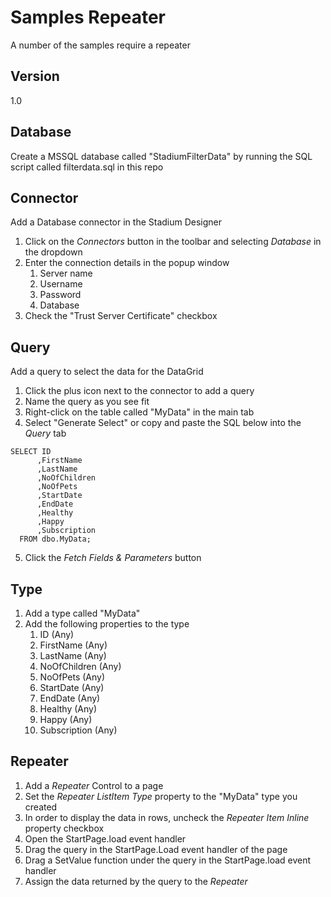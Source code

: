 # Samples Repeater

A number of the samples require a repeater

## Version

1.0

## Database

Create a MSSQL database called "StadiumFilterData" by running the SQL script called filterdata.sql in this repo 

## Connector
Add a Database connector in the Stadium Designer

1. Click on the *Connectors* button in the toolbar and selecting *Database* in the dropdown
2. Enter the connection details in the popup window
   1. Server name
   2. Username
   3. Password
   4. Database
3. Check the "Trust Server Certificate" checkbox

## Query
Add a query to select the data for the DataGrid

1. Click the plus icon next to the connector to add a query
2. Name the query as you see fit
3. Right-click on the table called "MyData" in the main tab
4. Select "Generate Select" or copy and paste the SQL below into the *Query* tab
```
SELECT ID
      ,FirstName
      ,LastName
      ,NoOfChildren
      ,NoOfPets
      ,StartDate
      ,EndDate
      ,Healthy
      ,Happy
      ,Subscription
  FROM dbo.MyData;
```
5. Click the *Fetch Fields & Parameters* button 

## Type

1. Add a type called "MyData"
2. Add the following properties to the type
   1. ID (Any)
   2. FirstName (Any)
   3. LastName (Any)
   4. NoOfChildren (Any)
   5. NoOfPets (Any)
   6. StartDate (Any)
   7. EndDate (Any)
   8. Healthy (Any)
   9. Happy (Any)
   10. Subscription (Any)

## Repeater

1. Add a *Repeater* Control to a page
2. Set the *Repeater* *ListItem Type* property to the "MyData" type you created
3. In order to display the data in rows, uncheck the *Repeater* *Item Inline* property checkbox
4. Open the StartPage.load event handler
5. Drag the query in the StartPage.Load event handler of the page
6. Drag a SetValue function under the query in the StartPage.load event handler
7. Assign the data returned by the query to the *Repeater*